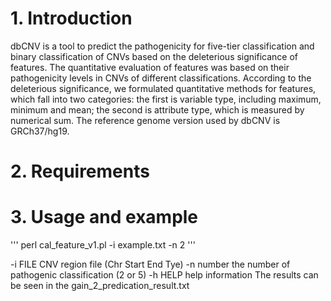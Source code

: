 # 1. Introduction
dbCNV is a tool to predict the pathogenicity for five-tier classification and binary classification of CNVs based on the deleterious significance of features. The quantitative evaluation of features was based on their pathogenicity levels in CNVs of different classifications.  According to the deleterious significance, we formulated quantitative methods for features, which fall into two categories: the first is variable type, including maximum, minimum and mean; the second is attribute type, which is measured by numerical sum. The reference genome version used by dbCNV is GRCh37/hg19.
# 2. Requirements
# 3. Usage and example

'''
perl cal_feature_v1.pl -i example.txt -n 2
'''

 -i FILE    CNV region file (Chr Start End Tye)
 -n number  the number of pathogenic classification  (2 or 5)
 -h HELP    help information
The results can be seen in the gain_2_predication_result.txt
